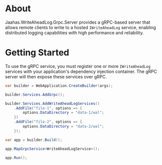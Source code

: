 # About

Jaahas.WriteAheadLog.Grpc.Server provides a gRPC-based server that allows remote clients to write to a hosted `IWriteAheadLog` service, enabling distributed logging capabilities with high performance and reliability.


# Getting Started

To use the gRPC service, you must register one or more `IWriteAheadLog` services with your application's dependency injection container. The gRPC server will then expose these services over gRPC.

```csharp
var builder = WebApplication.CreateBuilder(args);

builder.Services.AddGrpc();

builder.Services.AddWriteAheadLogServices()
    .AddFile("file-1", options => {
        options.DataDirectory = "data-1/wal";
    })
    .AddFile("file-2", options => {
        options.DataDirectory = "data-2/wal";
    });

var app = builder.Build();

app.MapGrpcService<WriteAheadLogService>();

app.Run();
```
